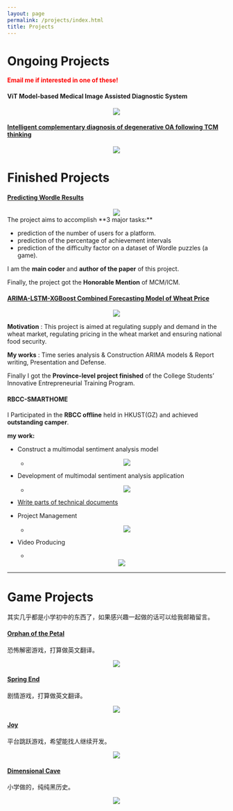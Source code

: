 ```yaml
---
layout: page
permalink: /projects/index.html
title: Projects
---
```


# Ongoing Projects

**<font color='red'>Email me if interested in one of these!</font>**

#### ViT Model-based Medical Image Assisted Diagnostic System

<center>
<img src="/images/ViT.png">
</center>

#### [Intelligent complementary diagnosis of degenerative OA following TCM thinking](https://rwlinno.github.io/portfolios/OA.pdf)

<center>
<img src="/images/OA.png">
</center>

# Finished Projects

#### [Predicting Wordle Results](https://rwlinno.github.io/portfolios/predicting-wordle-results.pdf)

<center>
<img src="/images/predicting-wordle-results.png">
</center>
The project aims to accomplish **3 major tasks:** 

- prediction of the number of users for a platform.
- prediction of the percentage of achievement intervals
- prediction of the difficulty factor on a dataset of Wordle puzzles (a game).

I am the **main coder** and **author of the paper** of this project. 

Finally, the project got the **Honorable Mention** of MCM/ICM.



#### [ARIMA-LSTM-XGBoost Combined Forecasting Model of Wheat Price](https://rwlinno.github.io/portfolios/wheat-price.pdf)

<center>
<img src="/images/Wheat-Price.png">
</center>

**Motivation** : This project is aimed at regulating supply and demand in the wheat market, regulating pricing in the wheat market and ensuring national food security.

**My works** : Time series analysis & Construction ARIMA models & Report writing, Presentation and Defense.

Finally I got the **Province-level project finished** of the College Students’ Innovative Entrepreneurial Training Program.



#### RBCC-SMARTHOME

I Participated in the **RBCC offline** held in HKUST(GZ) and achieved **outstanding camper**.

**my work:**

- Construct a multimodal sentiment analysis model

  - <center>
    <img src="/images/IMSAM.png">
    </center>

- Development of multimodal sentiment analysis application 

  - <center>
    <img src="/images/MSA_application.gif">
    </center>

- [Write parts of technical documents](https://rwlinno.github.io/portfolios/Smarthome_en.pdf)

- Project Management

  - <center>
    <img src="/images/Project_Management.gif">
    </center>

- Video Producing

  - 

  <center>
  <img src="/images/smart_home_video.gif">
  </center>




---

# Game Projects

其实几乎都是小学初中的东西了，如果感兴趣一起做的话可以给我邮箱留言。

#### [Orphan of the Petal](https://store.steampowered.com/app/975050/Orphan_of_the_Petal/)

恐怖解密游戏，打算做英文翻译。

<center>
<img src="/images/Orphan-of-the-Petal.jpg">
</center>

#### [Spring End](https://tieba.baidu.com/p/5026657569?red_tag=3288347208)

剧情游戏，打算做英文翻译。

<center>
<img src="/images/SpringEnd.jpg">
</center>

#### [Joy](https://tieba.baidu.com/p/4746999439)

平台跳跃游戏，希望能找人继续开发。

<center>
<img src="/images/joy.gif">
</center>



#### [Dimensional Cave](https://tieba.baidu.com/p/3768701620)

小学做的，纯纯黑历史。

<center>
<img src="/images/dimensional-cave.png">
</center>
